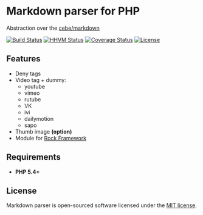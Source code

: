 Markdown parser for PHP
=================

Abstraction over the [cebe/markdown](https://github.com/cebe/markdown)

[![Build Status](https://travis-ci.org/romeOz/rock-markdown.svg?branch=master)](https://travis-ci.org/romeOz/rock-markdown)
[![HHVM Status](http://hhvm.h4cc.de/badge/romeoz/rock-markdown.svg)](http://hhvm.h4cc.de/package/romeoz/rock-markdown)
[![Coverage Status](https://coveralls.io/repos/romeOz/rock-markdown/badge.svg?branch=master)](https://coveralls.io/r/romeOz/rock-markdown?branch=master)
[![License](https://poser.pugx.org/romeOz/rock-markdown/license.svg)](https://packagist.org/packages/romeOz/rock-markdown)

Features
-------------------

 * Deny tags
 * Video tag + dummy:
    * youtube
    * vimeo
    * rutube
    * VK
    * ivi
    * dailymotion
    * sapo
 * Thumb image **(option)**
 * Module for [Rock Framework](https://github.com/romeOz/rock)
 
Requirements
-------------------
 * **PHP 5.4+**

License
-------------------

Markdown parser is open-sourced software licensed under the [MIT license](http://opensource.org/licenses/MIT).